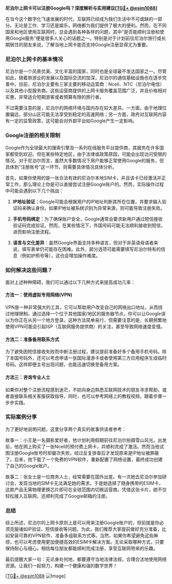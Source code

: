 **尼泊尔上网卡可以注册Google吗？深度解析与实用建议[[TG💪+ @esim1088](https://t.me/s/esim1088)]**

在当今这个数字化飞速发展的时代，互联网已经成为我们生活中不可或缺的一部分。无论是工作、学习还是娱乐，网络都为我们提供了极大的便利。然而，在不同国家和地区使用互联网时，总会遇到各种各样的问题，其中“是否能顺利注册和使用Google服务”便是很多人关心的话题之一。特别是对于计划前往尼泊尔旅行或长期居住的朋友来说，了解当地上网卡能否支持Google注册显得尤为重要。

### 尼泊尔上网卡的基本情况

尼泊尔是一个风景优美、文化丰富的国家，同时也是全球最不发达国家之一。尽管如此，随着旅游业的发展以及国际交流的加深，尼泊尔的通信基础设施也在逐步完善中。目前，尼泊尔主要有三家主要的移动运营商：Ncell、NTC（尼泊尔电信）以及其他小型服务商。这些运营商提供的上网卡服务覆盖范围广泛，并且价格相对实惠，非常适合短期游客或者预算有限的旅行者。

不过需要注意的是，尼泊尔的网络环境与国内存在较大差异。一方面，由于地理位置偏远，部分山区可能无法享受到稳定的高速网络；另一方面，政府对互联网内容有一定的监管政策，这可能会对外部平台如Google产生一定影响。

### Google注册的相关限制

Google作为全球最大的搜索引擎及一系列在线服务平台提供商，其服务在许多国家都受到欢迎。但在某些特定地区，由于法律或政策原因，可能会出现访问受限的情况。对于尼泊尔而言，虽然大多数情况下用户能够正常使用Google的服务，但具体到“注册账号”这一环节，则需要具体情况具体分析。

首先，如果你使用的是一张合法有效的尼泊尔本地SIM卡，并且该卡已经激活并正常工作，那么理论上你是可以直接尝试注册Google账户的。然而，实际操作过程中可能会遇到以下几个挑战：

1. **IP地址验证**：Google可能会根据用户的IP地址判断其所在位置，并要求输入验证码来确认身份。如果IP地址被系统识别为异常来源，则可能导致注册失败。
   
2. **手机号码绑定**：为了确保账户安全，Google通常会要求新用户通过短信接收验证码完成验证。然而，在某些情况下，外国号码可能无法顺利接收到短信，进而影响注册流程。

3. **语言与文化差异**：虽然Google界面支持多种语言，但对于非英语母语者来说，填写表单仍可能存在困难。此外，部分选项可能需要填写尼泊尔特有的信息（例如护照号等），这也会增加操作难度。

### 如何解决这些问题？

面对上述种种障碍，我们可以通过以下几种方式来提高成功几率：

#### 方法一：使用虚拟专用网络(VPN)
VPN是一种非常强大的工具，它可以帮助用户改变自己的网络出口地址，从而绕过地理限制。通过选择一个位于其他国家/地区的服务器节点，你可以让Google误以为你正在从另一个地方登录。这种方法简单易行，但需要注意的是，长期频繁地使用VPN可能会引起ISP（互联网服务提供商）的关注，甚至导致网络速度变慢。

#### 方法二：准备备用联系方式
为了避免因短信接收失败而中断注册过程，建议提前准备好多个备用手机号码。除了本国号码外，还可以考虑申请一张国际漫游卡或者使用第三方应用程序生成临时号码。这样即便主号出现问题，也能迅速切换至备用方案。

#### 方法三：咨询专业人士
如果你对整个注册流程感到迷茫，不妨向身边熟悉互联网技术的朋友寻求帮助，或者直接联系相关客服获取指导。同时，也可以参考网络上的教程视频，跟着步骤一步步实践。

### 实际案例分享

为了更好地说明问题，这里分享两个真实的故事供读者参考：

故事一：小王是一名摄影爱好者，他计划利用假期前往尼泊尔拍摄雪山风光。出发前，他在网上购买了一张Ncell的预付费上网卡，并顺利完成了激活。然而当他试图注册Google账号时却屡次失败，经过反复排查后才发现原来是IP地址被屏蔽了。后来，他下载了一个免费的VPN软件，重新配置了网络设置，最终成功创建了自己的Google账户。

故事二：张女士是一位商务人士，经常需要在国外出差。有一次她去尼泊尔参加研讨会，发现当地的SIM卡无法满足她的需求。于是她选择了随身携带的ESIM卡，这款产品无需物理更换芯片即可在全球范围内切换运营商。凭借这张卡片，她不仅轻松接入互联网，还顺利完成了Google邮箱的注册。

### 总结

综上所述，尼泊尔的上网卡原则上是可以用来注册Google账户的，但前提是你必须克服诸如IP验证、短信接收等问题。为此，我们推荐大家提前做好充分准备，比如安装可靠的VPN软件、准备多组联系方式等。当然，如果你希望避免这些麻烦，也可以考虑使用更加便捷高效的ESIM卡解决方案。无论采取哪种方式，只要保持耐心与细心，相信每位朋友都能顺利完成注册，享受互联网带来的乐趣。

最后提醒大家一句：无论身处何地，都要遵守当地法律法规，合理合法地使用网络资源。让我们一起努力，构建一个健康和谐的数字世界！

[[TG💪+ @esim1088](https://t.me/s/esim1088) ![Image](https://i.postimg.cc/4NQfJmqS/Snipaste-2025-05-13-00-14-12.png)]